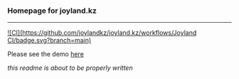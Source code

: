 
### Homepage for joyland.kz
------

[![CI](https://github.com/joylandkz/joyland.kz/workflows/Joyland CI/badge.svg?branch=main)](https://github.com/joylandkz/joyland.kz/actions?query=workflow%3ACI+branch%3Amain)


Please see the demo [here](https://joyland.kz)

*this readme is about to be properly written*
